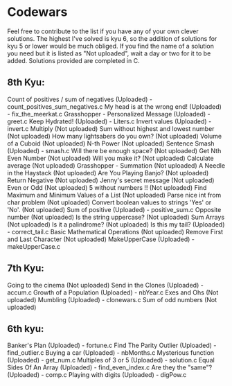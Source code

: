# Codewars 
Feel free to contribute to the list if you have any of your own clever solutions. The highest I've solved is kyu 6, so the addition of solutions for kyu 5 or lower would be much obliged. If you find the name of a solution you need but it is listed as "Not uploaded", wait a day or two for it to be added. Solutions provided are completed in C.

## 8th Kyu:

Count of positives / sum of negatives (Uploaded) - count_positives_sum_negatives.c
My head is at the wrong end! (Uploaded) - fix_the_meerkat.c
Grasshopper - Personalized Message (Uploaded) - greet.c
Keep Hydrated! (Uploaded) - Liters.c
Invert values (Uploaded) - invert.c
Multiply (Not uploaded)
Sum without highest and lowest number (Not uploaded)
How many lightsabers do you own? (Not uploaded)
Volume of a Cuboid (Not uploaded)
N-th Power (Not uploaded)
Sentence Smash (Uploaded) - smash.c
Will there be enough space? (Not uploaded)
Get Nth Even Number (Not uploaded)
Will you make it? (Not uploaded)
Calculate average (Not uploaded)
Grasshopper - Summation (Not uploaded)
A Needle in the Haystack (Not uploaded)
Are You Playing Banjo? (Not uploaded)
Return Negative (Not uploaded)
Jenny's secret message (Not uploaded)
Even or Odd (Not uploaded)
5 without numbers !! (Not uploaded)
Find Maximum and Minimum Values of a List (Not uploaded)
Parse nice int from char problem (Not uploaded)
Convert boolean values to strings 'Yes' or 'No'. (Not uploaded)
Sum of positive (Uploaded) - positive_sum.c
Opposite number (Not uploaded)
Is the string uppercase? (Not uploaded)
Sum Arrays (Not uploaded)
Is it a palindrome? (Not uploaded)
Is this my tail? (Uploaded) - correct_tail.c
Basic Mathematical Operations (Not uploaded)
Remove First and Last Character (Not uploaded)
MakeUpperCase (Uploaded) - makeUpperCase.c


## 7th Kyu:

Going to the cinema (Not uploaded)
Send in the Clones (Uploaded) - accum.c
Growth of a Population (Uploaded) - nbYear.c
Exes and Ohs (Not uploaded)
Mumbling (Uploaded) - clonewars.c
Sum of odd numbers (Not uploaded)


## 6th kyu:

Banker's Plan (Uploaded) - fortune.c
Find The Parity Outlier (Uploaded) - find_outlier.c
Buying a car (Uploaded) - nbMonths.c
Mysterious function (Uploaded) - get_num.c
Multiples of 3 or 5 (Uploaded) - solution.c
Equal Sides Of An Array (Uploaded) - find_even_index.c
Are they the "same"? (Uploaded) - comp.c
Playing with digits (Uploaded) - digPow.c
